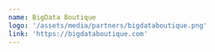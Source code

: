 ```yaml
---
name: BigData Boutique
logo: '/assets/media/partners/bigdataboutique.png'
link: 'https://bigdataboutique.com'
---
```

